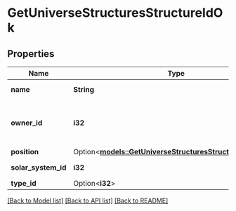 # GetUniverseStructuresStructureIdOk

## Properties

Name | Type | Description | Notes
------------ | ------------- | ------------- | -------------
**name** | **String** | The full name of the structure | 
**owner_id** | **i32** | The ID of the corporation who owns this particular structure | 
**position** | Option<[**models::GetUniverseStructuresStructureIdPosition**](get_universe_structures_structure_id_position.md)> |  | [optional]
**solar_system_id** | **i32** | solar_system_id integer | 
**type_id** | Option<**i32**> | type_id integer | [optional]

[[Back to Model list]](../README.md#documentation-for-models) [[Back to API list]](../README.md#documentation-for-api-endpoints) [[Back to README]](../README.md)


